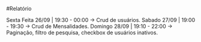 #Relatório

Sexta Feita 26/09 | 19:30 - 00:00 -> Crud de usuários.
Sabado 27/09 | 19:00 - 19:30 -> Crud de Mensalidades.
Domingo 28/09 | 19:10 - 22:00 -> Paginação, filtro de pesquisa, checkbox de usuários inativos.
